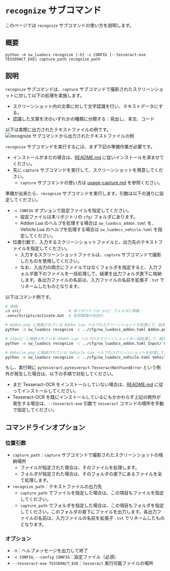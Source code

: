 # `recognize` サブコマンド
このページでは `recognize` サブコマンドの使い方を説明します。

## 概要
```
python -m sw_luadocs recognize [-h] -c CONFIG [--tesseract-exe TESSERACT_EXE] capture_path recognize_path
```

## 説明
`recognize` サブコマンドは、`capture` サブコマンドで撮影されたスクリーンショットに対して以下の処理を実施します。
- スクリーンショット内の文章に対して文字認識を行い、テキストデータにする。
- 認識した文章を次のいずれかの種類に分類する：見出し、本文、コード

以下は実際に出力されたテキストファイルの例です。
![recognize サブコマンドから出力されたテキストファイルの例](https://i.imgur.com/PlaDsP6.png)

`recognize` サブコマンドを実行するには、まず下記の準備作業が必要です。
- インストールがまだの場合は、[README.md](README.md) に従いインストールを済ませてください。
- 先に `capture` サブコマンドを実行して、スクリーンショットを用意してください。
  - `capture` サブコマンドの使い方は [usage-capture.md](usage-capture.md) を参照ください。

準備が出来たら、`recognize` サブコマンドを実行します。引数は以下の通りに設定してください。
- `-c CONFIG` オプションで設定ファイルを指定してください。
  - 設定ファイルは本リポジトリの `cfg/` フォルダにあります。
  - Addon Lua のヘルプを処理する場合は `sw_luadocs_addon.toml` を、Vehicle Lua のヘルプを処理する場合は `sw_luadocs_vehicle.toml` を指定してください。
- 位置引数で、入力するスクリーンショットファイルと、出力先のテキストファイルを指定してください。
  - 入力するスクリーンショットファイルは、`capture` サブコマンドで撮影したものを使用してください。
  - なお、入出力の両方にファイルではなくフォルダを指定すると、入力フォルダ直下のファイルを一括処理して、結果を出力フォルダ直下に格納します。各出力ファイルの名前は、入力ファイルの名前を拡張子 `.txt` でリネームしたものとなります。

以下はコマンド例です。
```sh
# 準備
cd src/                     # 本リポジトリの src/ フォルダに移動
.venv/Scripts/activate.bat  # 仮想環境の有効化

# Addon.png に格納されている Addon Lua ヘルプのスクリーンショットを処理して、結果を Addon.ocr.txt に出力する場合
python -m sw_luadocs recognize -c ../cfg/sw_luadocs_addon.toml Addon.png Addon.ocr.txt

# Input/ に格納されている Addon Lua ヘルプのスクリーンショットを一括処理して、結果を Output/ に出力する場合
python -m sw_luadocs recognize -c ../cfg/sw_luadocs_addon.toml Input/ Output/

# Vehicle.png に格納されている Vehicle Lua ヘルプのスクリーンショットを処理して、結果を Vehicle.ocr.txt に出力する場合
python -m sw_luadocs recognize -c ../cfg/sw_luadocs_vehicle.toml Vehicle.png Vehicle.ocr.txt
```

もし、実行時に `pytesseract.pytesseract.TesseractNotFoundError` という例外が発生した場合は、以下の手順で対処してください。
- まだ Tesseract-OCR をインストールしていない場合は、[README.md](README.md) に従ってインストールしてください。
- Tesseract-OCR を既にインストールしているにもかかわらず上記の例外が発生する場合は、`--tesseract-exe` 引数で `tesseract` コマンドの場所を手動で指定してください。

## コマンドラインオプション
### 位置引数
- `capture_path`：`capture` サブコマンドで撮影されたスクリーンショットの格納場所
  - ファイルが指定された場合は、そのファイルを処理します。
  - フォルダが指定された場合は、そのフォルダの直下にあるファイルを全て処理します。
- `recognize_path`：テキストファイルの出力先
  - `capture_path` でファイルを指定した場合は、この項目もファイルを指定してください。
  - `capture_path` でフォルダを指定した場合は、この項目もフォルダを指定してください。このフォルダの直下にファイルを出力します。各出力ファイルの名前は、入力ファイルの名前を拡張子 `.txt` でリネームしたものとなります。

### オプション
- `-h`：ヘルプメッセージを出力して終了
- `-c CONFIG`, `--config CONFIG`：設定ファイル（必須）
- `--tesseract-exe TESSERACT_EXE`：`tesseract` 実行可能ファイルの場所

